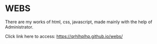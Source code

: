 # WEBS
There are my works of html, css, javascript, made mainly with the help of Administrator.

Click link here to access:
https://qrhlhplhp.github.io/webs/